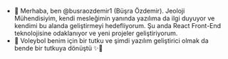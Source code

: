 - 👋 Merhaba, ben @busraozdemir1 (Büşra Özdemir). Jeoloji Mühendisiyim, kendi mesleğimin yanında yazılıma da ilgi duyuyor ve kendimi bu alanda geliştirmeyi hedefliyorum. Şu anda React Front-End teknolojisine odaklanıyor ve yeni projeler geliştiriyorum. 
- 💞️ Voleybol benim için bir tutku ve şimdi yazılım geliştirici olmak da bende bir tutkuya dönüştü ✨💞️

<!---
busraozdemir1/busraozdemir1 is a ✨ special ✨ repository because its `README.md` (this file) appears on your GitHub profile.
You can click the Preview link to take a look at your changes.
--->
